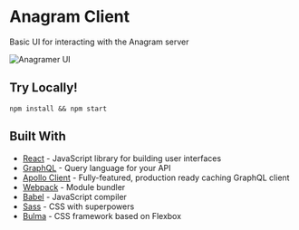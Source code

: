 # Anagram Client

Basic UI for interacting with the Anagram server

![Anagramer UI](https://cdn.pbrd.co/images/HuK0tEC.png "Search for anagrams ... like really fast :)")

## Try Locally!

`npm install && npm start`

## Built With

* [React](https://reactjs.org/) - JavaScript library for building user interfaces
* [GraphQL](https://graphql.org/) - Query language for your API
* [Apollo Client](https://www.apollographql.com/client/) - Fully-featured, production ready caching GraphQL client
* [Webpack](https://webpack.js.org/) - Module bundler
* [Babel](https://babeljs.io/) - JavaScript compiler
* [Sass](https://sass-lang.com/) - CSS with superpowers
* [Bulma](https://bulma.io/) - CSS framework based on Flexbox
